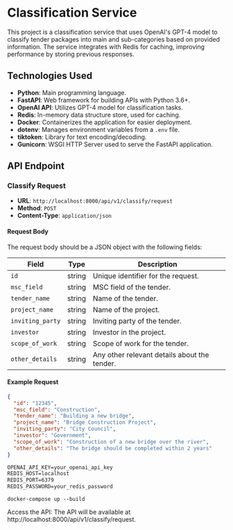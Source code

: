 # Classification Service

This project is a classification service that uses OpenAI's GPT-4 model to classify tender packages into main and sub-categories based on provided information. The service integrates with Redis for caching, improving performance by storing previous responses.

## Technologies Used

- **Python**: Main programming language.
- **FastAPI**: Web framework for building APIs with Python 3.6+.
- **OpenAI API**: Utilizes GPT-4 model for classification tasks.
- **Redis**: In-memory data structure store, used for caching.
- **Docker**: Containerizes the application for easier deployment.
- **dotenv**: Manages environment variables from a `.env` file.
- **tiktoken**: Library for text encoding/decoding.
- **Gunicorn**: WSGI HTTP Server used to serve the FastAPI application.

## API Endpoint

### Classify Request

- **URL**: `http://localhost:8000/api/v1/classify/request`
- **Method**: `POST`
- **Content-Type**: `application/json`

#### Request Body

The request body should be a JSON object with the following fields:

| Field           | Type   | Description                                      |
|-----------------|--------|--------------------------------------------------|
| `id`            | string | Unique identifier for the request.               |
| `msc_field`     | string | MSC field of the tender.                         |
| `tender_name`   | string | Name of the tender.                              |
| `project_name`  | string | Name of the project.                             |
| `inviting_party`| string | Inviting party of the tender.                    |
| `investor`      | string | Investor in the project.                         |
| `scope_of_work` | string | Scope of work for the tender.                    |
| `other_details` | string | Any other relevant details about the tender.     |

#### Example Request

```json
{
  "id": "12345",
  "msc_field": "Construction",
  "tender_name": "Building a new bridge",
  "project_name": "Bridge Construction Project",
  "inviting_party": "City Council",
  "investor": "Government",
  "scope_of_work": "Construction of a new bridge over the river",
  "other_details": "The bridge should be completed within 2 years"
}
```

```cmd
OPENAI_API_KEY=your_openai_api_key
REDIS_HOST=localhost
REDIS_PORT=6379
REDIS_PASSWORD=your_redis_password
```


```
docker-compose up --build
```

Access the API: The API will be available at http://localhost:8000/api/v1/classify/request.